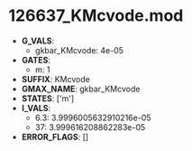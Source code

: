 # 126637_KMcvode.mod

- **G_VALS**:
  - gkbar_KMcvode: 4e-05
- **GATES**:
  - m: 1
- **SUFFIX**: KMcvode
- **GMAX_NAME**: gkbar_KMcvode
- **STATES**: ['m']
- **I_VALS**:
  - 6.3: 3.9996005632910216e-05
  - 37: 3.999616208862283e-05
- **ERROR_FLAGS**: []
